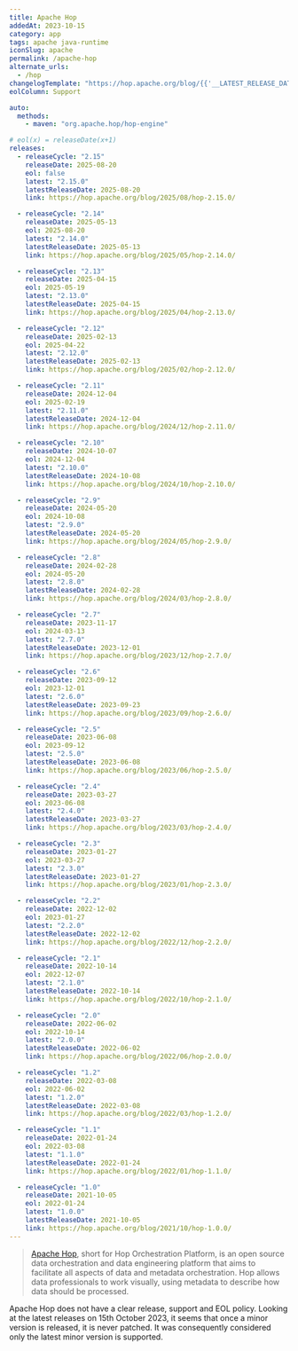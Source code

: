 ```yaml
---
title: Apache Hop
addedAt: 2023-10-15
category: app
tags: apache java-runtime
iconSlug: apache
permalink: /apache-hop
alternate_urls:
  - /hop
changelogTemplate: "https://hop.apache.org/blog/{{'__LATEST_RELEASE_DATE__'|split:'-'|pop|join:'/'}}/hop-__LATEST__/"
eolColumn: Support

auto:
  methods:
    - maven: "org.apache.hop/hop-engine"

# eol(x) = releaseDate(x+1)
releases:
  - releaseCycle: "2.15"
    releaseDate: 2025-08-20
    eol: false
    latest: "2.15.0"
    latestReleaseDate: 2025-08-20
    link: https://hop.apache.org/blog/2025/08/hop-2.15.0/

  - releaseCycle: "2.14"
    releaseDate: 2025-05-13
    eol: 2025-08-20
    latest: "2.14.0"
    latestReleaseDate: 2025-05-13
    link: https://hop.apache.org/blog/2025/05/hop-2.14.0/

  - releaseCycle: "2.13"
    releaseDate: 2025-04-15
    eol: 2025-05-19
    latest: "2.13.0"
    latestReleaseDate: 2025-04-15
    link: https://hop.apache.org/blog/2025/04/hop-2.13.0/

  - releaseCycle: "2.12"
    releaseDate: 2025-02-13
    eol: 2025-04-22
    latest: "2.12.0"
    latestReleaseDate: 2025-02-13
    link: https://hop.apache.org/blog/2025/02/hop-2.12.0/

  - releaseCycle: "2.11"
    releaseDate: 2024-12-04
    eol: 2025-02-19
    latest: "2.11.0"
    latestReleaseDate: 2024-12-04
    link: https://hop.apache.org/blog/2024/12/hop-2.11.0/

  - releaseCycle: "2.10"
    releaseDate: 2024-10-07
    eol: 2024-12-04
    latest: "2.10.0"
    latestReleaseDate: 2024-10-08
    link: https://hop.apache.org/blog/2024/10/hop-2.10.0/

  - releaseCycle: "2.9"
    releaseDate: 2024-05-20
    eol: 2024-10-08
    latest: "2.9.0"
    latestReleaseDate: 2024-05-20
    link: https://hop.apache.org/blog/2024/05/hop-2.9.0/

  - releaseCycle: "2.8"
    releaseDate: 2024-02-28
    eol: 2024-05-20
    latest: "2.8.0"
    latestReleaseDate: 2024-02-28
    link: https://hop.apache.org/blog/2024/03/hop-2.8.0/

  - releaseCycle: "2.7"
    releaseDate: 2023-11-17
    eol: 2024-03-13
    latest: "2.7.0"
    latestReleaseDate: 2023-12-01
    link: https://hop.apache.org/blog/2023/12/hop-2.7.0/

  - releaseCycle: "2.6"
    releaseDate: 2023-09-12
    eol: 2023-12-01
    latest: "2.6.0"
    latestReleaseDate: 2023-09-23
    link: https://hop.apache.org/blog/2023/09/hop-2.6.0/

  - releaseCycle: "2.5"
    releaseDate: 2023-06-08
    eol: 2023-09-12
    latest: "2.5.0"
    latestReleaseDate: 2023-06-08
    link: https://hop.apache.org/blog/2023/06/hop-2.5.0/

  - releaseCycle: "2.4"
    releaseDate: 2023-03-27
    eol: 2023-06-08
    latest: "2.4.0"
    latestReleaseDate: 2023-03-27
    link: https://hop.apache.org/blog/2023/03/hop-2.4.0/

  - releaseCycle: "2.3"
    releaseDate: 2023-01-27
    eol: 2023-03-27
    latest: "2.3.0"
    latestReleaseDate: 2023-01-27
    link: https://hop.apache.org/blog/2023/01/hop-2.3.0/

  - releaseCycle: "2.2"
    releaseDate: 2022-12-02
    eol: 2023-01-27
    latest: "2.2.0"
    latestReleaseDate: 2022-12-02
    link: https://hop.apache.org/blog/2022/12/hop-2.2.0/

  - releaseCycle: "2.1"
    releaseDate: 2022-10-14
    eol: 2022-12-07
    latest: "2.1.0"
    latestReleaseDate: 2022-10-14
    link: https://hop.apache.org/blog/2022/10/hop-2.1.0/

  - releaseCycle: "2.0"
    releaseDate: 2022-06-02
    eol: 2022-10-14
    latest: "2.0.0"
    latestReleaseDate: 2022-06-02
    link: https://hop.apache.org/blog/2022/06/hop-2.0.0/

  - releaseCycle: "1.2"
    releaseDate: 2022-03-08
    eol: 2022-06-02
    latest: "1.2.0"
    latestReleaseDate: 2022-03-08
    link: https://hop.apache.org/blog/2022/03/hop-1.2.0/

  - releaseCycle: "1.1"
    releaseDate: 2022-01-24
    eol: 2022-03-08
    latest: "1.1.0"
    latestReleaseDate: 2022-01-24
    link: https://hop.apache.org/blog/2022/01/hop-1.1.0/

  - releaseCycle: "1.0"
    releaseDate: 2021-10-05
    eol: 2022-01-24
    latest: "1.0.0"
    latestReleaseDate: 2021-10-05
    link: https://hop.apache.org/blog/2021/10/hop-1.0.0/
---
```


> [Apache Hop](https://hop.apache.org/), short for Hop Orchestration Platform, is an open source
> data orchestration and data engineering platform that aims to facilitate all aspects of data and
> metadata orchestration. Hop allows data professionals to work visually, using metadata to
> describe how data should be processed.

Apache Hop does not have a clear release, support and EOL policy. Looking at the latest releases on
15th October 2023, it seems that once a minor version is released, it is never patched. It was
consequently considered only the latest minor version is supported.
